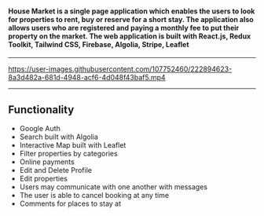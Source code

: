 ####  House Market is a single page application which enables the users to look for properties  to rent, buy or reserve for a short stay. The application also allows users who are registered and paying a monthly fee to put their property on the market. The web application is built with React.js, Redux Toolkit, Tailwind CSS, Firebase, Algolia, Stripe, Leaflet
---





https://user-images.githubusercontent.com/107752460/222894623-8a3d482a-681d-4948-acf6-4d048f43baf5.mp4

---


## Functionality


* Google Auth
* Search built with Algolia 
* Interactive Map built with Leaflet
* Filter properties by categories
* Online payments 
* Edit and Delete Profile
* Edit properties 
* Users may communicate with one another with messages
* The user is able to cancel booking at any time
* Comments for places to stay at
